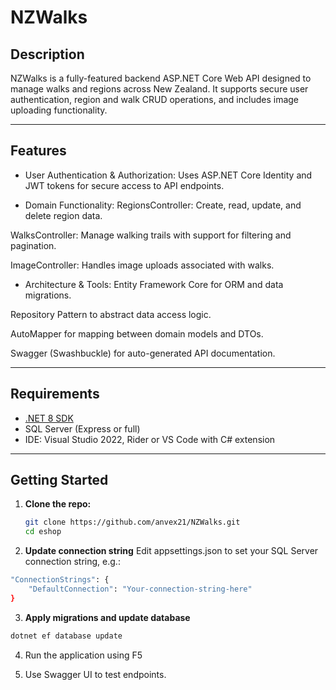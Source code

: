 # NZWalks 

## Description
NZWalks is a fully-featured backend ASP.NET Core Web API designed to manage walks and regions across New Zealand.
It supports secure user authentication, region and walk CRUD operations, and includes image uploading functionality.

---

## Features
- User Authentication & Authorization: 
Uses ASP.NET Core Identity and JWT tokens for secure access to API endpoints.

- Domain Functionality:
RegionsController: Create, read, update, and delete region data.

WalksController: Manage walking trails with support for filtering and pagination.

ImageController: Handles image uploads associated with walks.

- Architecture & Tools:
Entity Framework Core for ORM and data migrations.

Repository Pattern to abstract data access logic.

AutoMapper for mapping between domain models and DTOs.

Swagger (Swashbuckle) for auto-generated API documentation.

---

## Requirements
- [.NET 8 SDK](https://dotnet.microsoft.com/download/dotnet/8.0)
- SQL Server (Express or full)
- IDE: Visual Studio 2022, Rider or VS Code with C# extension

---

## Getting Started

1. **Clone the repo:**

   ```bash
   git clone https://github.com/anvex21/NZWalks.git
   cd eshop

2. **Update connection string**
  Edit appsettings.json to set your SQL Server connection string, e.g.:
  ```bash
  "ConnectionStrings": {
      "DefaultConnection": "Your-connection-string-here"
  }
  ```

3. **Apply migrations and update database**
  ```bash
  dotnet ef database update
  ```

4. Run the application using F5

5. Use Swagger UI to test endpoints.

